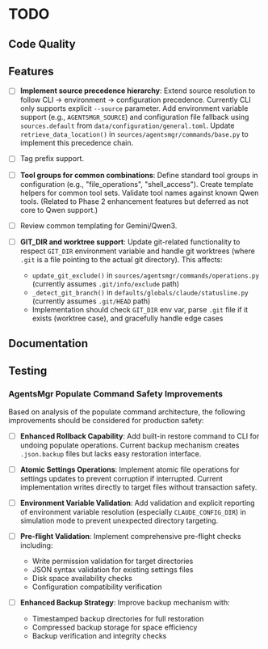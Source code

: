 # TODO

## Code Quality

## Features

- [ ] **Implement source precedence hierarchy**: Extend source resolution to
  follow CLI → environment → configuration precedence. Currently CLI only
  supports explicit `--source` parameter. Add environment variable support
  (e.g., `AGENTSMGR_SOURCE`) and configuration file fallback using
  `sources.default` from `data/configuration/general.toml`. Update
  `retrieve_data_location()` in `sources/agentsmgr/commands/base.py` to
  implement this precedence chain.

- [ ] Tag prefix support.

- [ ] **Tool groups for common combinations**: Define standard tool groups in
  configuration (e.g., "file_operations", "shell_access"). Create template
  helpers for common tool sets. Validate tool names against known Qwen tools.
  (Related to Phase 2 enhancement features but deferred as not core to Qwen
  support.)

- [ ] Review common templating for Gemini/Qwen3.

- [ ] **GIT_DIR and worktree support**: Update git-related functionality to
  respect `GIT_DIR` environment variable and handle git worktrees (where `.git`
  is a file pointing to the actual git directory). This affects:
  - `update_git_exclude()` in `sources/agentsmgr/commands/operations.py`
    (currently assumes `.git/info/exclude` path)
  - `_detect_git_branch()` in `defaults/globals/claude/statusline.py`
    (currently assumes `.git/HEAD` path)
  - Implementation should check `GIT_DIR` env var, parse `.git` file if it
    exists (worktree case), and gracefully handle edge cases

## Documentation

## Testing

### AgentsMgr Populate Command Safety Improvements

Based on analysis of the populate command architecture, the following improvements should be considered for production safety:

- [ ] **Enhanced Rollback Capability**: Add built-in restore command to CLI for
  undoing populate operations. Current backup mechanism creates `.json.backup`
  files but lacks easy restoration interface.

- [ ] **Atomic Settings Operations**: Implement atomic file operations for
  settings updates to prevent corruption if interrupted. Current implementation
  writes directly to target files without transaction safety.

- [ ] **Environment Variable Validation**: Add validation and explicit
  reporting of environment variable resolution (especially `CLAUDE_CONFIG_DIR`)
  in simulation mode to prevent unexpected directory targeting.

- [ ] **Pre-flight Validation**: Implement comprehensive pre-flight checks
  including:
  - Write permission validation for target directories
  - JSON syntax validation for existing settings files
  - Disk space availability checks
  - Configuration compatibility verification

- [ ] **Enhanced Backup Strategy**: Improve backup mechanism with:
  - Timestamped backup directories for full restoration
  - Compressed backup storage for space efficiency
  - Backup verification and integrity checks
